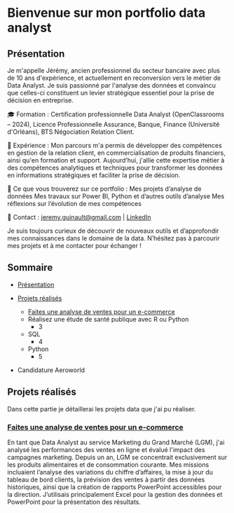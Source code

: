 # Bienvenue sur mon portfolio data analyst

## Présentation

Je m'appelle Jérémy, ancien professionnel du secteur bancaire avec plus de 10 ans d'expérience, et actuellement en reconversion vers le métier de Data Analyst. Je suis passionné par l'analyse des données et convaincu que celles-ci constituent un levier stratégique essentiel pour la prise de décision en entreprise.

🎓 Formation : Certification professionnelle Data Analyst (OpenClassrooms – 2024), Licence Professionnelle Assurance, Banque, Finance (Université d'Orléans), BTS Négociation Relation Client.

💼 Expérience : Mon parcours m'a permis de développer des compétences en gestion de la relation client, en commercialisation de produits financiers, ainsi qu'en formation et support. Aujourd’hui, j'allie cette expertise métier à des compétences analytiques et techniques pour transformer les données en informations stratégiques et faciliter la prise de décision.

🚀 Ce que vous trouverez sur ce portfolio :
Mes projets d’analyse de données
Mes travaux sur Power BI, Python et d’autres outils d’analyse
Mes réflexions sur l’évolution de mes compétences

📩 Contact : jeremy.guinault@gmail.com | [LinkedIn](https://www.linkedin.com/in/jeremy-guinault-384360114/)

Je suis toujours curieux de découvrir de nouveaux outils et d’approfondir mes connaissances dans le domaine de la data. N’hésitez pas à parcourir mes projets et à me contacter pour échanger !

## Sommaire

* [Présentation](https://github.com/Jeremygnlt/portfolio-data-analyst/tree/main?tab=readme-ov-file#pr%C3%A9sentation) 

* [Projets réalisés](https://github.com/Jeremygnlt/portfolio-data-analyst/tree/main?tab=readme-ov-file#projets-r%C3%A9alis%C3%A9s)
  * [Faites une analyse de ventes pour un e-commerce](https://github.com/Jeremygnlt/portfolio-data-analyst/blob/main/README.md#faites-une-analyse-de-ventes-pour-un-e-commerce)
  * Réalisez une étude de santé publique avec R ou Python
    * 3
  * SQL
    * 4
  * Python
    * 5

* Candidature Aeroworld

## Projets réalisés
Dans cette partie je détaillerai les projets data que j'ai pu réaliser.

### [Faites une analyse de ventes pour un e-commerce](https://github.com/Jeremygnlt/portfolio-data-analyst/tree/main/Faites%20une%20analyse%20de%20ventes%20pour%20un%20e-commerce)
En tant que Data Analyst au service Marketing du Grand Marché (LGM), j'ai analysé les performances des ventes en ligne et évalué l'impact des campagnes marketing. Depuis un an, LGM se concentrait exclusivement sur les produits alimentaires et de consommation courante. Mes missions incluaient l’analyse des variations du chiffre d’affaires, la mise à jour du tableau de bord clients, la prévision des ventes à partir des données historiques, ainsi que la création de rapports PowerPoint accessibles pour la direction. J’utilisais principalement Excel pour la gestion des données et PowerPoint pour la présentation des résultats.



